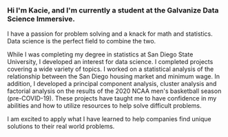 ### Hi I'm Kacie, and I'm currently a student at the Galvanize Data Science Immersive.

I have a passion for problem solving and a knack for math and statistics. Data science is the perfect field to combine the two.

While I was completing my degree in statistics at San Diego State University, I developed an interest for data science. I completed projects covering a wide variety of topics. I worked on a statistical analysis of the relationship between the San Diego housing market and minimum wage. In addition, I developed a principal component analysis, cluster analysis and factorial analysis on the results of the 2020 NCAA men's basketball season (pre-COVID-19). These projects have taught me to have confidence in my abilities and how to utilize resources to help solve difficult problems.

I am excited to apply what I have learned to help companies find unique solutions to their real world problems.

<!--
**kaciewebster/kaciewebster** is a ✨ _special_ ✨ repository because its `README.md` (this file) appears on your GitHub profile.

Here are some ideas to get you started:

- 🔭 I’m currently working on ...
- 🌱 I’m currently learning ...
- 👯 I’m looking to collaborate on ...
- 🤔 I’m looking for help with ...
- 💬 Ask me about ...
- 📫 How to reach me: ...
- 😄 Pronouns: ...
- ⚡ Fun fact: ...
-->
